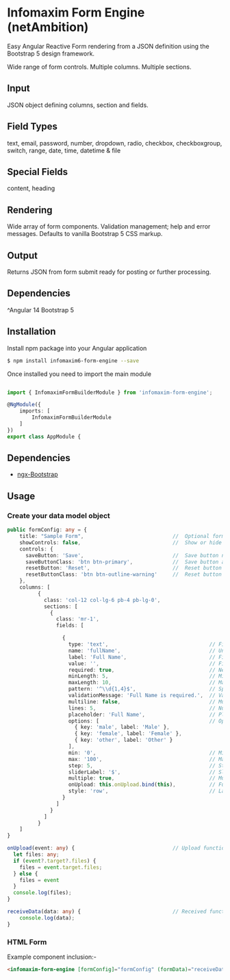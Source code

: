 # Infomaxim Form Engine (netAmbition)

Easy Angular Reactive Form rendering from a JSON definition using the Bootstrap 5 design framework.

Wide range of form controls.
Multiple columns.
Multiple sections.


## Input
JSON object defining columns, section and fields.

## Field Types
text, email, password, number, dropdown, radio, checkbox, checkboxgroup, switch, range, date, time, datetime & file

## Special Fields
content, heading

## Rendering
Wide array of form components.
Validation management; help and error messages.
Defaults to vanilla Bootstrap 5 CSS markup.

## Output
Returns JSON from form submit ready for posting or further processing.

## Dependencies
^Angular 14
Bootstrap 5

## Installation
Install npm package into your Angular application

```bash
$ npm install infomaxim6-form-engine --save

```

Once installed you need to import the main module

```typescript

import { InfomaximFormBuilderModule } from 'infomaxim-form-engine';

@NgModule({
    imports: [
        InfomaximFormBuilderModule
    ]
})
export class AppModule {
```

## Dependencies

- [ngx-Bootstrap](https://github.com/valor-software/ngx-bootstrap/)

## Usage

### Create your data model object

```typescript
public formConfig: any = {
    title: "Sample Form",                             //  Optional form title to display. Adds a form wrapper.
    showControls: false,                              //  Show or hide form controls                        
    controls: {
      saveButton: 'Save',                             //  Save button name
      saveButtonClass: 'btn btn-primary',             //  Save button atle
      resetButton: 'Reset',                           //  Reset button name
      resetButtonClass: 'btn btn-outline-warning'     //  Reset button style
    },
    columns: [
          {
            class: 'col-12 col-lg-6 pb-4 pb-lg-0',
            sections: [
              {
                class: 'mr-1',
                fields: [    

                  {
                    type: 'text',                                 // Field type (text, email, password, number, dropdown, radio, checkbox, switch, range, date, time, datetime & file)
                    name: 'fullName',                             // Unique field name
                    label: 'Full Name',                           // Field label
                    value: '',                                    // Field value
                    required: true,                               // Necessary field or not
                    minLength: 5,                                 // Minimum length of field (Note: only for required field)
                    maxLength: 10,                                // Maximum length of field (Note: only for required field)
                    pattern: '^\\d{1,4}$',                        // Specify Regex Pattern for the field (Note: only for required field)
                    validationMessage: 'Full Name is required.',  // Validation error message
                    multiline: false,                             // Multiline field or not
                    lines: 5,                                     // Number of rows for field (Note: only for multiline input field)
                    placeholder: 'Full Name',                     // Placeholder to show inside field
                    options: [                                    // Options to populate the field (Note: only for radio, dropdown, checkbox & switch)
                      { key: 'male', label: 'Male' },
                      { key: 'female', label: 'Female' },
                      { key: 'other', label: 'Other' }
                    ],
                    min: '0',                                     // Minimum field value (Note: only for date & range)
                    max: '100',                                   // Maximum field value (Note: only for date & range)
                    step: 5,                                      // Step field value (Note: only for range)
                    sliderLabel: '$',                             // Slider label for field (Note: only for range)
                    multiple: true,                               // Multiple file upload support for field (Note: only for file)
                    onUpload: this.onUpload.bind(this),           // Function to call on file upload (Note: only for file)
                    style: 'row',                                 // Layout type (row & column) (Note: only for checkbox, switch & radio)
                  }
                ]
              }
            ]
          }
    ]
}

onUpload(event: any) {                                // Upload function called when any file is selected
  let files: any;
  if (event?.target?.files) {
    files = event.target.files;
  } else {
    files = event
  }
  console.log(files);
}

receiveData(data: any) {                              // Received function called when user press save button
    console.log(data);
}
```

### HTML Form

Example component inclusion:-

```html
<infomaxim-form-engine [formConfig]="formConfig" (formData)="receiveData($event)"></infomaxim-form-engine>
```


